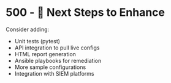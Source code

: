# 500 - 🎯 Next Steps to Enhance

Consider adding:

- Unit tests (pytest)
- API integration to pull live configs
- HTML report generation
- Ansible playbooks for remediation
- More sample configurations
- Integration with SIEM platforms